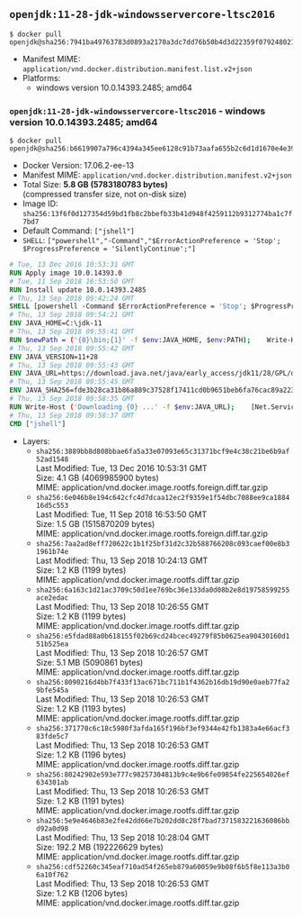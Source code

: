 ## `openjdk:11-28-jdk-windowsservercore-ltsc2016`

```console
$ docker pull openjdk@sha256:7941ba49763783d0893a2170a3dc7dd76b50b4d3d22359f0792480215dd508bb
```

-	Manifest MIME: `application/vnd.docker.distribution.manifest.list.v2+json`
-	Platforms:
	-	windows version 10.0.14393.2485; amd64

### `openjdk:11-28-jdk-windowsservercore-ltsc2016` - windows version 10.0.14393.2485; amd64

```console
$ docker pull openjdk@sha256:b6619907a796c4394a345ee6128c91b73aafa655b2c6d1d1670e4e39a3b190c7
```

-	Docker Version: 17.06.2-ee-13
-	Manifest MIME: `application/vnd.docker.distribution.manifest.v2+json`
-	Total Size: **5.8 GB (5783180783 bytes)**  
	(compressed transfer size, not on-disk size)
-	Image ID: `sha256:13f6f0d127354d59bd1fb8c2bbefb33b41d948f4259112b9312774ba1c7f7bd7`
-	Default Command: `["jshell"]`
-	`SHELL`: `["powershell","-Command","$ErrorActionPreference = 'Stop'; $ProgressPreference = 'SilentlyContinue';"]`

```dockerfile
# Tue, 13 Dec 2016 10:53:31 GMT
RUN Apply image 10.0.14393.0
# Tue, 11 Sep 2018 16:53:50 GMT
RUN Install update 10.0.14393.2485
# Thu, 13 Sep 2018 09:42:24 GMT
SHELL [powershell -Command $ErrorActionPreference = 'Stop'; $ProgressPreference = 'SilentlyContinue';]
# Thu, 13 Sep 2018 09:54:21 GMT
ENV JAVA_HOME=C:\jdk-11
# Thu, 13 Sep 2018 09:55:41 GMT
RUN $newPath = ('{0}\bin;{1}' -f $env:JAVA_HOME, $env:PATH); 	Write-Host ('Updating PATH: {0}' -f $newPath); 	setx /M PATH $newPath
# Thu, 13 Sep 2018 09:55:42 GMT
ENV JAVA_VERSION=11+28
# Thu, 13 Sep 2018 09:55:43 GMT
ENV JAVA_URL=https://download.java.net/java/early_access/jdk11/28/GPL/openjdk-11+28_windows-x64_bin.zip
# Thu, 13 Sep 2018 09:55:45 GMT
ENV JAVA_SHA256=fde3b28ca31b86a889c37528f17411cd0b9651beb6fa76cac89a223417910f4b
# Thu, 13 Sep 2018 09:58:35 GMT
RUN Write-Host ('Downloading {0} ...' -f $env:JAVA_URL); 	[Net.ServicePointManager]::SecurityProtocol = [Net.SecurityProtocolType]::Tls12; 	Invoke-WebRequest -Uri $env:JAVA_URL -OutFile 'openjdk.zip'; 	Write-Host ('Verifying sha256 ({0}) ...' -f $env:JAVA_SHA256); 	if ((Get-FileHash openjdk.zip -Algorithm sha256).Hash -ne $env:JAVA_SHA256) { 		Write-Host 'FAILED!'; 		exit 1; 	}; 		Write-Host 'Expanding ...'; 	Expand-Archive openjdk.zip -DestinationPath C:\; 		Write-Host 'Verifying install ...'; 	Write-Host '  java -version'; java -version; 	Write-Host '  javac -version'; javac -version; 		Write-Host 'Removing ...'; 	Remove-Item openjdk.zip -Force; 		Write-Host 'Complete.'
# Thu, 13 Sep 2018 09:58:37 GMT
CMD ["jshell"]
```

-	Layers:
	-	`sha256:3889bb8d808bbae6fa5a33e07093e65c31371bcf9e4c38c21be6b9af52ad1548`  
		Last Modified: Tue, 13 Dec 2016 10:53:31 GMT  
		Size: 4.1 GB (4069985900 bytes)  
		MIME: application/vnd.docker.image.rootfs.foreign.diff.tar.gzip
	-	`sha256:6e046b8e194c642cfc4d7dcaa12ec2f9359e1f54dbc7088ee9ca188416d5c553`  
		Last Modified: Tue, 11 Sep 2018 16:53:50 GMT  
		Size: 1.5 GB (1515870209 bytes)  
		MIME: application/vnd.docker.image.rootfs.foreign.diff.tar.gzip
	-	`sha256:7aa2ad8eff720622c1b1f25bf31d2c32b588766208c093caef00e8b31961b74e`  
		Last Modified: Thu, 13 Sep 2018 10:24:13 GMT  
		Size: 1.2 KB (1199 bytes)  
		MIME: application/vnd.docker.image.rootfs.diff.tar.gzip
	-	`sha256:6a163c1d21ac3709c50d1ee769bc36e133da0d08b2e8d19758599255ace2edac`  
		Last Modified: Thu, 13 Sep 2018 10:26:55 GMT  
		Size: 1.2 KB (1199 bytes)  
		MIME: application/vnd.docker.image.rootfs.diff.tar.gzip
	-	`sha256:e5fdad88a0b618155f02b69cd24bcec49279f85b0625ea90430160d151b525ea`  
		Last Modified: Thu, 13 Sep 2018 10:26:57 GMT  
		Size: 5.1 MB (5090861 bytes)  
		MIME: application/vnd.docker.image.rootfs.diff.tar.gzip
	-	`sha256:8090216d4bb7f433f13ac671bc711b1f4362b16db19d90e0aeb77fa29bfe545a`  
		Last Modified: Thu, 13 Sep 2018 10:26:53 GMT  
		Size: 1.2 KB (1193 bytes)  
		MIME: application/vnd.docker.image.rootfs.diff.tar.gzip
	-	`sha256:371770c6c18c5980f3afda165f196bf3ef9344e42fb1383a4e66acf383fde5c7`  
		Last Modified: Thu, 13 Sep 2018 10:26:53 GMT  
		Size: 1.2 KB (1196 bytes)  
		MIME: application/vnd.docker.image.rootfs.diff.tar.gzip
	-	`sha256:80242902e593e777c98257304813b9c4e9b6fe09854fe225654026ef634301ab`  
		Last Modified: Thu, 13 Sep 2018 10:26:53 GMT  
		Size: 1.2 KB (1191 bytes)  
		MIME: application/vnd.docker.image.rootfs.diff.tar.gzip
	-	`sha256:5e9e4646b83e2fe42dd66e7b202dd8c28f7bad7371583221636086bbd92a0d98`  
		Last Modified: Thu, 13 Sep 2018 10:28:04 GMT  
		Size: 192.2 MB (192226629 bytes)  
		MIME: application/vnd.docker.image.rootfs.diff.tar.gzip
	-	`sha256:cdf52260c345eaf710ad54f265eb879a60059e9b08f6b5f8e113a3b06a10f762`  
		Last Modified: Thu, 13 Sep 2018 10:26:53 GMT  
		Size: 1.2 KB (1206 bytes)  
		MIME: application/vnd.docker.image.rootfs.diff.tar.gzip
